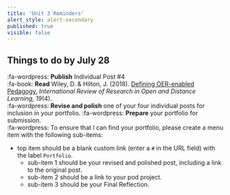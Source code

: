 ```yaml
---
title: 'Unit 3 Reminders'
alert_style: alert-secondary
published: true
visible: false
---
```


## Things to do by July 28

:fa-wordpress: **Publish** Individual Post #4  
:fa-book: **Read** Wiley, D. & Hilton, J. (2018). [Defining OER-enabled Pedagogy.](http://dx.doi.org/10.19173/irrodl.v19i4.3601) *International Review of Research in Open and Distance Learning, 19*(4).   
:fa-wordpress: **Revise and polish** one of your four individual posts for inclusion in your portfolio.
:fa-wordpress: **Prepare** your portfolio for submission.  
:fa-wordpress: To ensure that I can find your portfolio, please create a menu item with the following sub-items:
- top item should be a blank custom link (enter a `#` in the URL field) with the label `Portfolio`.   
  - sub-item 1 should be your revised and polished post, including a link to the original post.  
  - sub-item 2 should be a link to your pod project.
  - sub-item 3 should be your Final Reflection.
